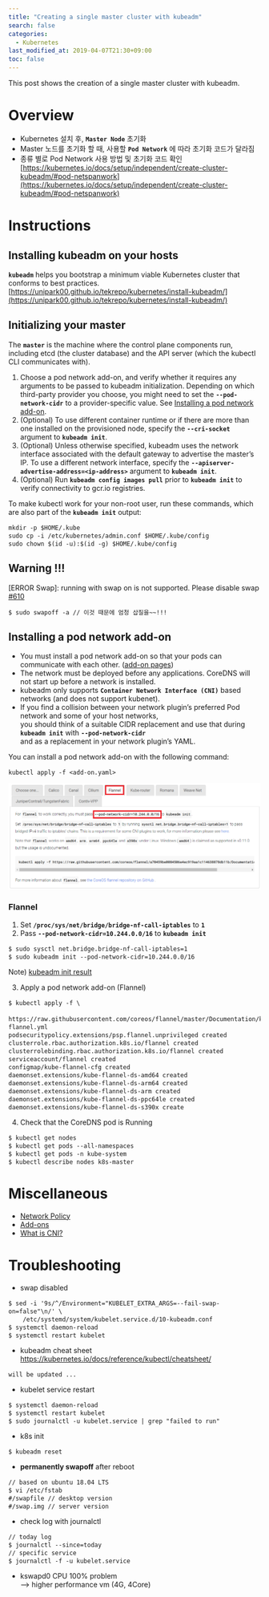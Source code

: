 ```yaml
---
title: "Creating a single master cluster with kubeadm"
search: false
categories:
  - Kubernetes
last_modified_at: 2019-04-07T21:30+09:00
toc: false
---
```


This post shows the creation of a single master cluster with kubeadm.  

# Overview
* Kubernetes 설치 후, **`Master Node`** 초기화
* Master 노드를 초기화 할 때, 사용할 **`Pod Network`** 에 따라 초기화 코드가 달라짐
* 종류 별로 Pod Network 사용 방법 및 초기화 코드 확인  
  [https://kubernetes.io/docs/setup/independent/create-cluster-kubeadm/#pod-netspanwork](https://kubernetes.io/docs/setup/independent/create-cluster-kubeadm/#pod-netspanwork)  

# Instructions

## Installing kubeadm on your hosts
**`kubeadm`** helps you bootstrap a minimum viable Kubernetes cluster that conforms to best practices.
[https://unipark00.github.io/tekrepo/kubernetes/install-kubeadm/](https://unipark00.github.io/tekrepo/kubernetes/install-kubeadm/)

## Initializing your master
The **`master`** is the machine where the control plane components run, including etcd (the cluster database) and the API server (which the kubectl CLI communicates with).  
1. Choose a pod network add-on, and verify whether it requires any arguments to be passed to kubeadm initialization. Depending on which third-party provider you choose, you might need to set the **`--pod-network-cidr`** to a provider-specific value. See [Installing a pod network add-on](https://kubernetes.io/docs/setup/independent/create-cluster-kubeadm/#pod-network).  
1. (Optional) To use different container runtime or if there are more than one installed on the provisioned node, specify the **`--cri-socket`** argument to **```kubeadm init```**.
1. (Optional) Unless otherwise specified, kubeadm uses the network interface associated with the default gateway to advertise the master’s IP. To use a different network interface, specify the **`--apiserver-advertise-address=<ip-address>`** argument to **`kubeadm init`**.  
1. (Optional) Run **`kubeadm config images pull`** prior to **`kubeadm init`** to verify connectivity to gcr.io registries.

To make kubectl work for your non-root user, run these commands, which are also part of the **`kubeadm init`** output:
```console
mkdir -p $HOME/.kube
sudo cp -i /etc/kubernetes/admin.conf $HOME/.kube/config
sudo chown $(id -u):$(id -g) $HOME/.kube/config
```

## Warning !!!
[ERROR Swap]: running with swap on is not supported. Please disable swap [#610](https://github.com/kubernetes/kubeadm/issues/610)
```
$ sudo swapoff -a // 이것 때문에 엄청 삽질을~~!!!
```

## Installing a pod network add-on
* You must install a pod network add-on so that your pods can communicate with each other. ([add-on pages](https://kubernetes.io/docs/concepts/cluster-administration/addons/))  
* The network must be deployed before any applications. CoreDNS will not start up before a network is installed.  
* kubeadm only supports **`Container Network Interface (CNI)`** based networks (and does not support kubenet).  
* If you find a collision between your network plugin’s preferred Pod network and some of your host networks,  
  you should think of a suitable CIDR replacement and use that during **`kubeadm init`** with **`--pod-network-cidr`**  
  and as a replacement in your network plugin’s YAML.

You can install a pod network add-on with the following command:  
```console
kubectl apply -f <add-on.yaml>
```  

![pod-network](https://github.com/unipark00/tekrepo/blob/master/_posts/20190411_132750.png?raw=true)

### Flannel  
1. Set **`/proc/sys/net/bridge/bridge-nf-call-iptables`** to **`1`**  
2. Pass **`--pod-network-cidr=10.244.0.0/16`** to **`kubeadm init`**  
```console
$ sudo sysctl net.bridge.bridge-nf-call-iptables=1
$ sudo kubeadm init --pod-network-cidr=10.244.0.0/16
```
Note) [kubeadm init result](https://unipark00.github.io/tekrepo/kubernetes/kubeadm_init_sample_result/)  

3. Apply a pod network add-on (Flannel)  
```console
$ kubectl apply -f \
      https://raw.githubusercontent.com/coreos/flannel/master/Documentation/kube-flannel.yml
podsecuritypolicy.extensions/psp.flannel.unprivileged created
clusterrole.rbac.authorization.k8s.io/flannel created
clusterrolebinding.rbac.authorization.k8s.io/flannel created
serviceaccount/flannel created
configmap/kube-flannel-cfg created
daemonset.extensions/kube-flannel-ds-amd64 created
daemonset.extensions/kube-flannel-ds-arm64 created
daemonset.extensions/kube-flannel-ds-arm created
daemonset.extensions/kube-flannel-ds-ppc64le created
daemonset.extensions/kube-flannel-ds-s390x create
```
4. Check that the CoreDNS pod is Running
```console
$ kubectl get nodes
$ kubectl get pods --all-namespaces
$ kubectl get pods -n kube-system
$ kubectl describe nodes k8s-master
```

# Miscellaneous
* [Network Policy](https://kubernetes.io/docs/concepts/services-networking/network-policies/)
* [Add-ons](https://kubernetes.io/docs/concepts/cluster-administration/addons/)
* [What is CNI?](https://github.com/containernetworking/cni#cni---the-container-network-interface)

# Troubleshooting
* swap disabled
```console
$ sed -i '9s/^/Environment="KUBELET_EXTRA_ARGS=--fail-swap-on=false"\n/' \
    /etc/systemd/system/kubelet.service.d/10-kubeadm.conf
$ systemctl daemon-reload
$ systemctl restart kubelet
```
* kubeadm cheat sheet
https://kubernetes.io/docs/reference/kubectl/cheatsheet/
```console
will be updated ...
```
* kubelet service restart
```console
$ systemctl daemon-reload
$ systemctl restart kubelet
$ sudo journalctl -u kubelet.service | grep "failed to run"
```
* k8s init
```console
$ kubeadm reset
```
* **permanently swapoff** after reboot
```console
// based on ubuntu 18.04 LTS
$ vi /etc/fstab
#/swapfile // desktop version
#/swap.img // server version
```
* check log with journalctl
```console
// today log
$ journalctl --since=today
// specific service
$ journalctl -f -u kubelet.service
```
* kswapd0 CPU 100% problem  
--> higher performance vm (4G, 4Core)

